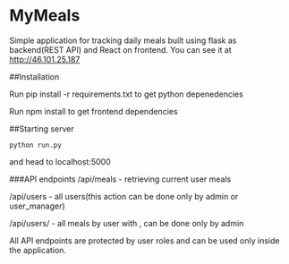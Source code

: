# MyMeals

Simple application for tracking daily meals built using flask as backend(REST API) and React on frontend.
You can see it at http://46.101.25.187

##Installation

Run 
    pip install -r requirements.txt 
to get python depenedencies

Run 
    npm install 
to get frontend dependencies


##Starting server

    python run.py

and head to localhost:5000


###API endpoints
/api/meals - retrieving current user meals

/api/users - all users(this action can be done only by admin or user_manager)

/api/users/<username> - all meals by user with <username>, can be done only by admin

All API endpoints are protected by user roles and can be used only inside the application.
